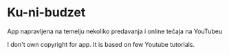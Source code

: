 # Ku-ni-budzet
App napravljena na temelju nekoliko predavanja i online tečaja na YouTubeu

I don't own copyright for app. It is based on few Youtube tutorials.

